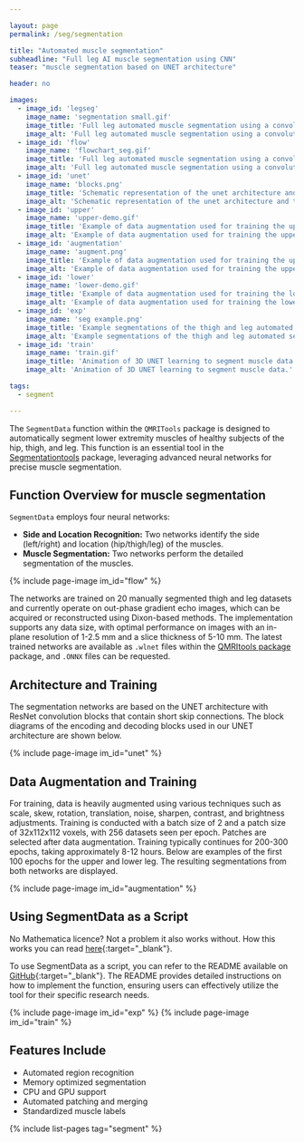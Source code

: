 ```yaml
---

layout: page
permalink: /seg/segmentation

title: "Automated muscle segmentation"
subheadline: "Full leg AI muscle segmentation using CNN"
teaser: "muscle segmentation based on UNET architecture"

header: no

images:
  - image_id: 'legseg'
    image_name: 'segmentation small.gif'
    image_title: 'Full leg automated muscle segmentation using a convolutional neural network with UNET architecture.'
    image_alt: 'Full leg automated muscle segmentation using a convolutional neural network with UNET architecture.'  
  - image_id: 'flow'
    image_name: 'flowchart_seg.gif'
    image_title: 'Full leg automated muscle segmentation using a convolutional neural network with UNET architecture.'
    image_alt: 'Full leg automated muscle segmentation using a convolutional neural network with UNET architecture.' 
  - image_id: 'unet'
    image_name: 'blocks.png'
    image_title: 'Schematic representation of the unet architecture and the unet encoding and decoding blocks.'
    image_alt: 'Schematic representation of the unet architecture and the unet encoding and decoding blocks.'
  - image_id: 'upper'
    image_name: 'upper-demo.gif'
    image_title: 'Example of data augmentation used for training the upper leg segmentation UNET.'
    image_alt: 'Example of data augmentation used for training the upper leg segmentation UNET.'  
  - image_id: 'augmentation'
    image_name: 'augment.png'
    image_title: 'Example of data augmentation used for training the upper and lower leg segmentation UNET.'
    image_alt: 'Example of data augmentation used for training the upper and lower leg segmentation UNET.'         
  - image_id: 'lower'
    image_name: 'lower-demo.gif'
    image_title: 'Example of data augmentation used for training the lower leg segmentation UNET.'
    image_alt: 'Example of data augmentation used for training the lower leg segmentation UNET.'        
  - image_id: 'exp'
    image_name: 'seg example.png'
    image_title: 'Example segmentations of the thigh and leg automated segmention UNET neural networks.'
    image_alt: 'Example segmentations of the thigh and leg automated segmention UNET neural networks.' 
  - image_id: 'train'
    image_name: 'train.gif'
    image_title: 'Animation of 3D UNET learning to segment muscle data.'
    image_alt: 'Animation of 3D UNET learning to segment muscle data.' 

tags: 
  - segment

---
```


The `SegmentData` function within the `QMRITools` package is designed to automatically segment lower extremity muscles of healthy subjects of the hip, thigh, and leg. This function is an essential tool in the [Segmentationtools](https://www.qmritools.com/tool/segmentationtools) package, leveraging advanced neural networks for precise muscle segmentation.

## Function Overview for muscle segmentation

`SegmentData` employs four neural networks:

- **Side and Location Recognition:** Two networks identify the side (left/right) and location (hip/thigh/leg) of the muscles.
- **Muscle Segmentation:** Two networks perform the detailed segmentation of the muscles.

{% include page-image im_id="flow" %}

The networks are trained on 20 manually segmented thigh and leg datasets and currently operate on out-phase gradient echo images, which can be acquired or reconstructed using Dixon-based methods. The implementation supports any data size, with optimal performance on images with an in-plane resolution of 1-2.5 mm and a slice thickness of 5-10 mm. The latest trained networks are available as `.wlnet` files within the [QMRItools package](https://github.com/mfroeling/QMRITools/releases) package, and `.ONNX` files can be requested.

## Architecture and Training

The segmentation networks are based on the UNET architecture with ResNet convolution blocks that contain short skip connections. The block diagrams of the encoding and decoding blocks used in our UNET architecture are shown below.

{% include page-image im_id="unet" %}

## Data Augmentation and Training

For training, data is heavily augmented using various techniques such as scale, skew, rotation, translation, noise, sharpen, contrast, and brightness adjustments. Training is conducted with a batch size of 2 and a patch size of 32x112x112 voxels, with 256 datasets seen per epoch. Patches are selected after data augmentation. Training typically continues for 200-300 epochs, taking approximately 8-12 hours. Below are examples of the first 100 epochs for the upper and lower leg. The resulting segmentations from both networks are displayed.

{% include page-image im_id="augmentation" %}

## Using SegmentData as a Script

No Mathematica licence? Not a problem it also works without. How this works you can read [here](https://www.qmritools.com/seg/script){:target="_blank"}.

To use SegmentData as a script, you can refer to the README available on [GitHub](https://github.com/mfroeling/QMRITools/tree/master/scripts){:target="_blank"}. The README provides detailed instructions on how to implement the function, ensuring users can effectively utilize the tool for their specific research needs.

{% include page-image im_id="exp" %}
{% include page-image im_id="train" %}

## Features Include

- Automated region recognition
- Memory optimized segmentation
- CPU and GPU support
- Automated patching and merging
- Standardized muscle labels

{% include list-pages tag="segment" %}

